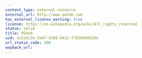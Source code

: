 ```yaml
---
content_type: external-resource
external_url: http://www.pehub.com
has_external_license_warning: true
license: https://en.wikipedia.org/wiki/All_rights_reserved
status: valid
title: PEHub
uid: 2e2a3c2e-5e47-4290-9431-f7810450320e
url_status_code: 200
wayback_url: ''
---
```

